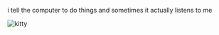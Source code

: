 i tell the computer to do things and sometimes it actually listens to me
<!--START_SECTION:update_image-->
<img src=https://raw.githubusercontent.com/sneakykestrel/sneakykestrel/main/.github/images/kitten-burger.gif height="" width="" align=left alt=kitty />
<!--END_SECTION:update_image-->

